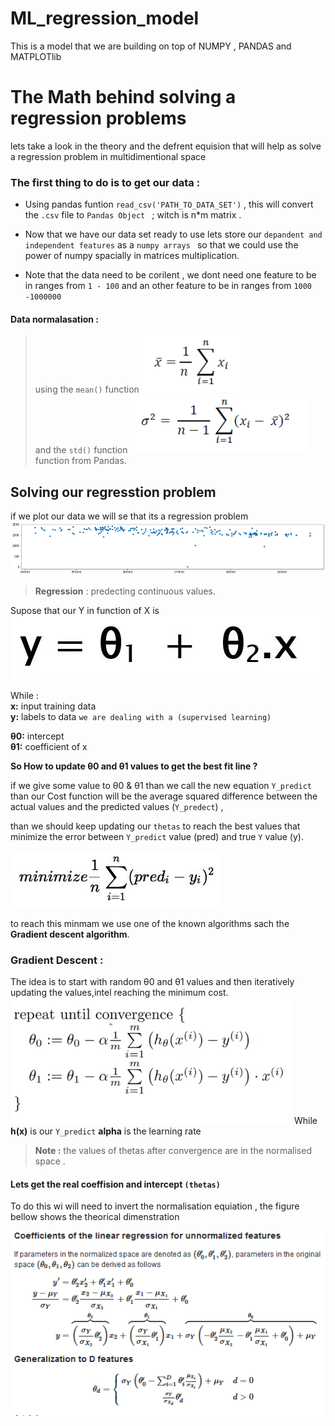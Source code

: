 # ML_regression_model
This is a model that we are building on top of NUMPY , PANDAS and  MATPLOTlib 


 # The Math behind solving a regression problems 
 lets take a look in the theory and the defrent equision that will help as solve a regression problem in multidimentional space
### **The first thing to do is to get our data :**
* Using pandas funtion ``read_csv('PATH_TO_DATA_SET')`` , this will 
convert the ` .csv ` file to  `Pandas Object ` ; witch is n*m matrix . 
* Now that we have our data set ready to use lets store our `depandent and independent features` as a `numpy arrays ` so that we could use the power of numpy spacially in matrices multiplication.

* Note that the data need to be corilent , we dont need one feature to be in ranges from `1 - 100` and an other feature to be in ranges from  `1000 -1000000`

#### Data normalasation  : 

> using the `mean()` function <img src ="img/mean().png"> 
<br> and the `std()` function <img src ="img/standard deviation.png"> function from Pandas. 

## Solving our regresstion problem 
if we plot our data we will se that its a regression problem 
<img src="img/regression problem.png">



> **Regression** : predecting continuous values.

Supose that our Y in function of X is <img src="img/y(x).jpg">

While : <br>
**x:** input training data <br>
**y:** labels to data `we are dealing with a (supervised learning)`<br>


**θ0:** intercept<br>
**θ1:** coefficient of x<br>

**So How to update θ0 and θ1 values to get the best fit line ?**

if we give some value to θ0 & θ1 than we call the new equation `Y_predict` than our Cost function will be  the average squared difference between the actual values and the predicted values (`Y_predect`)  , 

than we should keep updating our `thetas` to reach the best values that minimize the error between `Y_predict` value (pred) and true `Y` value (y). 

<img src='img/LR-cost-function.jpg'>

to reach this minmam we use one of the known algorithms sach 
the **Gradient descent algorithm**.

### Gradient Descent : 
The idea is to start with random θ0 and θ1 values and then iteratively updating the values,intel reaching the minimum cost.
<img src='img/gradient_descent.png'>
While **h(x)** is our `Y_predict` 
**alpha** is the learning rate 

>**Note :** the values of thetas after convergence are in the normalised space .
#### Lets get the real coeffision and intercept `(thetas)`
To do this wi will need to invert the normalisation equiation , the figure bellow shows the theorical dimenstration 

<img src="img/unNormalisation.png"/>
